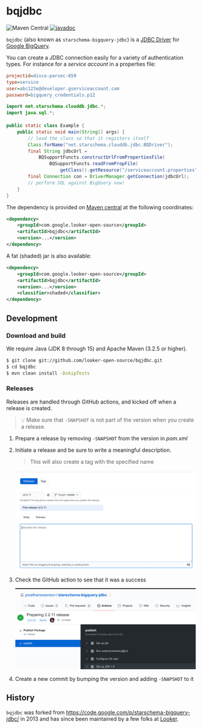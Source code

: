 # bqjdbc

![Maven Central](https://img.shields.io/maven-central/v/com.github.looker-open-source/bqjdbc)
[![javadoc](https://javadoc.io/badge2/com.github.looker-open-source/bqjdbc/javadoc.svg)](https://javadoc.io/doc/com.github.looker-open-source/bqjdbc)

`bqjdbc` (also known as `starschema-bigquery-jdbc`) is a
[JDBC Driver](https://docs.oracle.com/javase/8/docs/technotes/guides/jdbc/) for
[Google BigQuery](https://cloud.google.com/bigquery).

You can create a JDBC connection easily for a variety of authentication types.
For instance for a _service account_ in a properties file:

```ini
projectid=disco-parsec-659
type=service
user=abc123e@developer.gserviceaccount.com
password=bigquery_credentials.p12
```

```java
import net.starschema.clouddb.jdbc.*;
import java.sql.*;

public static class Example {
    public static void main(String[] args) {
        // load the class so that it registers itself
        Class.forName("net.starschema.clouddb.jdbc.BQDriver");
        final String jdbcUrl =
            BQSupportFuncts.constructUrlFromPropertiesFile(
                BQSupportFuncts.readFromPropFile(
                    getClass().getResource("/serviceaccount.properties").getFile()));
        final Connection con = DriverManager.getConnection(jdbcUrl);
        // perform SQL against BigQuery now!
    }
}
```

The dependency is provided on
[Maven central](https://search.maven.org/search?q=a:bqjdbc)
at the following coordinates:
```xml
<dependency>
    <groupId>com.google.looker-open-source</groupId>
    <artifactId>bqjdbc</artifactId>
    <version>...</version>
</dependency>
```

A fat (shaded) jar is also available:
```xml
<dependency>
    <groupId>com.google.looker-open-source</groupId>
    <artifactId>bqjdbc</artifactId>
    <version>...</version>
    <classifier>shaded</classifier>
</dependency>
```

## Development

### Download and build

We require Java (JDK 8 through 15) and Apache Maven (3.2.5 or higher).

```bash
$ git clone git://github.com/looker-open-source/bqjdbc.git
$ cd bqjdbc
$ mvn clean install -DskipTests
```

### Releases

Releases are handled through GitHub actions, and kicked off when a release is created.

> 💡 Make sure that  `-SNAPSHOT` is not part of the version when you create a release.

1. Prepare a release by removing `-SNAPSHOT` from the version in _pom.xml_

2. Initiate a release and be sure to write a meaningful description.

    > This will also create a tag with the specified name

    ![Creating a release](./create_release.png)

3. Check the GitHub action to see that it was a success

    ![Verify action is successful](./github_action_success.png)

4. Create a new commit by bumping the version and adding `-SNAPSHOT` to it

## History

`bqjdbc` was forked from https://code.google.com/p/starschema-bigquery-jdbc/ in 2013
and has since been maintained by a few folks at [Looker](https://github.com/looker-open-source).
